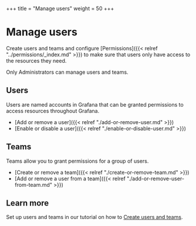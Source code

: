 +++
title = "Manage users"
weight = 50
+++

# Manage users

Create users and teams and configure [Permissions]({{< relref "../permissions/_index.md" >}}) to make sure that users only have access to the resources they need.

Only Administrators can manage users and teams.

## Users

Users are named accounts in Grafana that can be granted permissions to access resources throughout Grafana.

- [Add or remove a user]({{< relref "./add-or-remove-user.md" >}})
- [Enable or disable a user]({{< relref "./enable-or-disable-user.md" >}})

## Teams

Teams allow you to grant permissions for a group of users.

- [Create or remove a team]({{< relref "./create-or-remove-team.md" >}})
- [Add or remove a user from a team]({{< relref "./add-or-remove-user-from-team.md" >}})

## Learn more

Set up users and teams in our tutorial on how to [Create users and teams](https://grafana.com/tutorials/create-users-and-teams).

